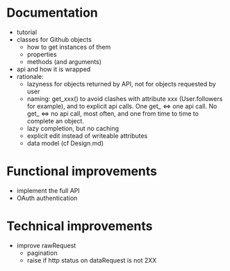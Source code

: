 Documentation
=============
 - tutorial
 - classes for Github objects
   - how to get instances of them
   - properties
   - methods (and arguments)
 - api and how it is wrapped
 - rationale:
   - lazyness for objects returned by API, not for objects requested by user
   - naming: get_xxx() to avoid clashes with attribute xxx (User.followers for example), and to explicit api calls. One get_ <=> one api call. No get_ <=> no api call, most often, and one from time to time to complete an object.
   - lazy completion, but no caching
   - explicit edit instead of writeable attributes
   - data model (cf Design.md)

Functional improvements
=======================
 - implement the full API
 - OAuth authentication

Technical improvements
======================
 - improve rawRequest
   - pagination
   - raise if http status on dataRequest is not 2XX
